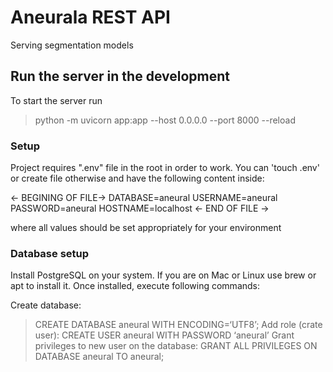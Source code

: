 # Aneurala REST API

Serving segmentation models

## Run the server in the development
To start the server run
> python -m uvicorn app:app --host 0.0.0.0 --port 8000 --reload

### Setup
Project requires ".env" file in the root in order to work.
You can 'touch .env' or create file otherwise and have the following content inside:

<- BEGINING OF FILE->
DATABASE=aneural
USERNAME=aneural
PASSWORD=aneural
HOSTNAME=localhost
<- END OF FILE ->

where all values should be set appropriately for your environment

### Database setup

Install PostgreSQL on your system.
If you are on Mac or Linux use brew or apt to install it.
Once installed, execute following commands:

Create database:
> CREATE DATABASE aneural   WITH ENCODING=‘UTF8’;
Add role (crate user):
> CREATE USER aneural WITH PASSWORD ‘aneural’
Grant privileges to new user on the database:
> GRANT ALL PRIVILEGES ON DATABASE aneural TO aneural;